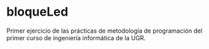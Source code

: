 # bloqueLed
Primer ejercicio de las prácticas de metodología de programación del primer curso de ingeniería informática de la UGR. 
